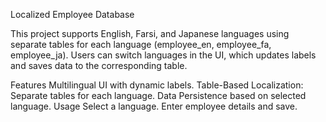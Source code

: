 Localized Employee Database


This project supports English, Farsi, and Japanese languages using separate tables for each language (employee_en, employee_fa, employee_ja). Users can switch languages in the UI, which updates labels and saves data to the corresponding table.

Features
Multilingual UI with dynamic labels.
Table-Based Localization: Separate tables for each language.
Data Persistence based on selected language.
Usage
Select a language.
Enter employee details and save.
